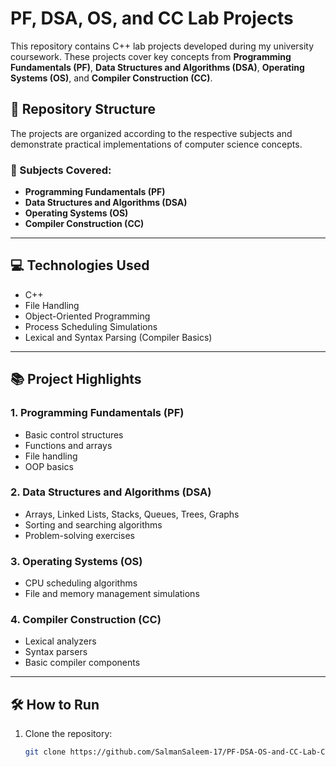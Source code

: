 # PF, DSA, OS, and CC Lab Projects

This repository contains C++ lab projects developed during my university coursework. These projects cover key concepts from **Programming Fundamentals (PF)**, **Data Structures and Algorithms (DSA)**, **Operating Systems (OS)**, and **Compiler Construction (CC)**.

## 📂 Repository Structure
The projects are organized according to the respective subjects and demonstrate practical implementations of computer science concepts.

### 🚀 Subjects Covered:
- **Programming Fundamentals (PF)**
- **Data Structures and Algorithms (DSA)**
- **Operating Systems (OS)**
- **Compiler Construction (CC)**

---

## 💻 Technologies Used
- C++
- File Handling
- Object-Oriented Programming
- Process Scheduling Simulations
- Lexical and Syntax Parsing (Compiler Basics)

---

## 📚 Project Highlights

### 1. Programming Fundamentals (PF)
- Basic control structures
- Functions and arrays
- File handling
- OOP basics

### 2. Data Structures and Algorithms (DSA)
- Arrays, Linked Lists, Stacks, Queues, Trees, Graphs
- Sorting and searching algorithms
- Problem-solving exercises

### 3. Operating Systems (OS)
- CPU scheduling algorithms
- File and memory management simulations

### 4. Compiler Construction (CC)
- Lexical analyzers
- Syntax parsers
- Basic compiler components

---

## 🛠️ How to Run
1. Clone the repository:
   ```bash
   git clone https://github.com/SalmanSaleem-17/PF-DSA-OS-and-CC-Lab-CPP-Projects
